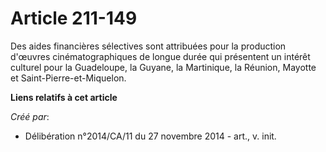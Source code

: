 # Article 211-149

Des aides financières sélectives sont attribuées pour la production d'œuvres cinématographiques de longue durée qui
présentent un intérêt culturel pour la Guadeloupe, la Guyane, la Martinique, la Réunion, Mayotte et Saint-Pierre-et-Miquelon.

**Liens relatifs à cet article**

_Créé par_:

  - Délibération n°2014/CA/11 du 27 novembre 2014 - art., v. init.
